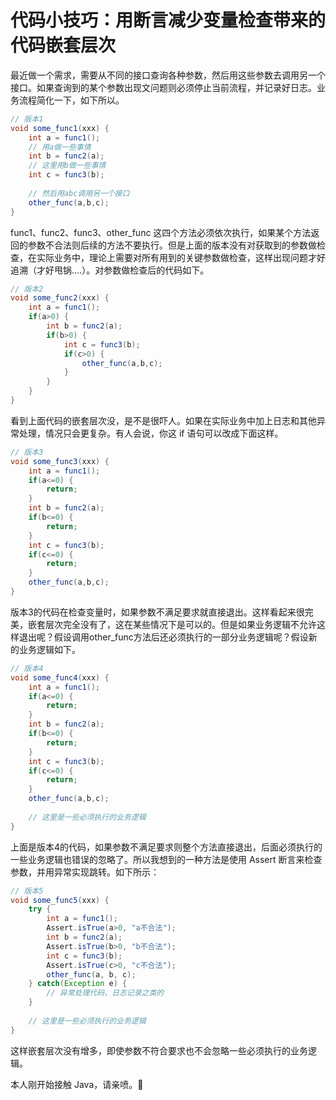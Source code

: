 # 代码小技巧：用断言减少变量检查带来的代码嵌套层次

最近做一个需求，需要从不同的接口查询各种参数，然后用这些参数去调用另一个接口。如果查询到的某个参数出现文问题则必须停止当前流程，并记录好日志。业务流程简化一下，如下所以。

```java
// 版本1
void some_func1(xxx) {
    int a = func1();
    // 用a做一些事情
    int b = func2(a);
    // 这里用b做一些事情
    int c = func3(b);
    
    // 然后用abc调用另一个接口
    other_func(a,b,c);
}
```

func1、func2、func3、other_func 这四个方法必须依次执行，如果某个方法返回的参数不合法则后续的方法不要执行。但是上面的版本没有对获取到的参数做检查，在实际业务中，理论上需要对所有用到的关键参数做检查，这样出现问题才好追溯（才好甩锅....）。对参数做检查后的代码如下。

```java
// 版本2
void some_func2(xxx) {
    int a = func1();
    if(a>0) {
        int b = func2(a);
        if(b>0) {
            int c = func3(b);
            if(c>0) {
                other_func(a,b,c);
            }
        }
    }
}
```

看到上面代码的嵌套层次没，是不是很吓人。如果在实际业务中加上日志和其他异常处理，情况只会更复杂。有人会说，你这 if 语句可以改成下面这样。

```java
// 版本3
void some_func3(xxx) {
    int a = func1();
    if(a<=0) {
        return;
    } 
    int b = func2(a);
    if(b<=0) {
        return;
    }
    int c = func3(b);
    if(c<=0) {
        return;
    }
    other_func(a,b,c);
}
```

版本3的代码在检查变量时，如果参数不满足要求就直接退出。这样看起来很完美，嵌套层次完全没有了，这在某些情况下是可以的。但是如果业务逻辑不允许这样退出呢？假设调用other_func方法后还必须执行的一部分业务逻辑呢？假设新的业务逻辑如下。

```java
// 版本4
void some_func4(xxx) {
    int a = func1();
    if(a<=0) {
        return;
    } 
    int b = func2(a);
    if(b<=0) {
        return;
    }
    int c = func3(b);
    if(c<=0) {
        return;
    }
    other_func(a,b,c);
    
    // 这里是一些必须执行的业务逻辑
}
```

上面是版本4的代码，如果参数不满足要求则整个方法直接退出，后面必须执行的一些业务逻辑也错误的忽略了。所以我想到的一种方法是使用 Assert 断言来检查参数，并用异常实现跳转。如下所示：

```java
// 版本5
void some_func5(xxx) {
    try {
        int a = func1();
        Assert.isTrue(a>0, "a不合法");
        int b = func2(a);
        Assert.isTrue(b>0, "b不合法");
        int c = func3(b);
        Assert.isTrue(c>0, "c不合法");
        other_func(a, b, c);
    } catch(Exception e) {
        // 异常处理代码，日志记录之类的
    }
    
    // 这里是一些必须执行的业务逻辑
}
```

这样嵌套层次没有增多，即使参数不符合要求也不会忽略一些必须执行的业务逻辑。



本人刚开始接触 Java，请亲喷。:pray: